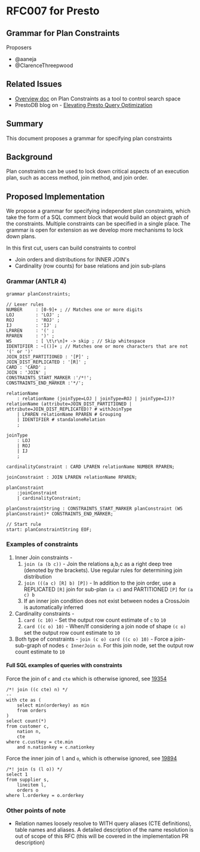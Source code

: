 # **RFC007 for Presto**

## Grammar for Plan Constraints

Proposers

* @aaneja
* @ClarenceThreepwood

## Related Issues

* [Overview doc](https://prestodb.io/wp-content/uploads/Search-Space-Improvements-Plan-Constraints.pdf) on Plan Constraints as a tool to control search space
* PrestoDB blog on - [Elevating Presto Query Optimization](https://prestodb.io/blog/2024/03/21/elevating-presto-query-optimization/)

## Summary

This document proposes a grammar for specifying plan constraints

## Background

Plan constraints can be used to lock down critical aspects of an execution plan, such as access method, join method, and join order. 


## Proposed Implementation

We propose a grammar for specifying independent plan constraints, which take the form of a SQL comment block that would build an object graph of the constraints. Multiple constraints can be specified in a single place. The grammar is open for extension as we develop more mechanisms to lock down plans.

In this first cut, users can build constraints to control 
- Join orders and distributions for INNER JOIN's
- Cardinality (row counts) for base relations and join sub-plans

### Grammar (ANTLR 4)

```
grammar planConstraints;

// Lexer rules
NUMBER     : [0-9]+ ; // Matches one or more digits
LOJ        : 'LOJ' ;
ROJ        : 'ROJ' ;
IJ         : 'IJ' ;
LPAREN     : '(' ;
RPAREN     : ')' ;
WS         : [ \t\r\n]+ -> skip ; // Skip whitespace
IDENTIFIER : ~[()]+ ; // Matches one or more characters that are not '(' or ')'
JOIN_DIST_PARTITIONED : '[P]' ;
JOIN_DIST_REPLICATED : '[R]' ;
CARD : 'CARD' ;
JOIN : 'JOIN' ;
CONSTRAINTS_START_MARKER :'/*!';
CONSTRAINTS_END_MARKER :'*/';

relationName
    : relationName (joinType=LOJ | joinType=ROJ | joinType=IJ)? relationName (attribute=JOIN_DIST_PARTITIONED | attribute=JOIN_DIST_REPLICATED)? # withJoinType
    | LPAREN relationName RPAREN # Grouping
    | IDENTIFIER # standaloneRelation
    ;

joinType
    : LOJ
    | ROJ
    | IJ
    ;

cardinalityConstraint : CARD LPAREN relationName NUMBER RPAREN;

joinConstraint : JOIN LPAREN relationName RPAREN;

planConstraint 
    :joinConstraint
    | cardinalityConstraint;

planConstraintString : CONSTRAINTS_START_MARKER planConstraint (WS planConstraint)* CONSTRAINTS_END_MARKER;

// Start rule
start: planConstraintString EOF;

```


### Examples of constraints

1. Inner Join constraints - 
    1. `join (a (b c))` - Join the relations a,b,c as a right deep tree (denoted by the brackets). Use regular rules for determining join distribution
    2. `join (((a c) [R] b) [P])` - In addition to the join order, use a  REPLICATED `[R]`  join for sub-plan `(a c)`  and PARTITIONED `[P]`  for `(a c) b`
    3. If an inner join condition does not exist between nodes a CrossJoin is automatically inferred
2. Cardinality constraints -
    1. `card (c 10)` - Set the output row count estimate of `c` to `10` 
    2. `card ((c o) 10)` - When/If considering a join node of shape `(c o)` set the output row count estimate to `10`
3. Both type of constraints -
    `join (c o) card ((c o) 10)` - Force a join-sub-graph of nodes `c InnerJoin o`. For this join node, set the output row count estimate to `10`

#### Full SQL examples of queries with constraints

Force the join of `c` and `cte` which is otherwise ignored, see [19354](https://github.com/prestodb/presto/issues/19354) 
```
/*! join ((c cte) n) */
-- 
with cte as (
    select min(orderkey) as min
    from orders
)
select count(*)
from customer c,
    nation n,
    cte
where c.custkey = cte.min
    and n.nationkey = c.nationkey
```

Force the inner join of `l` and `o`, which is otherwise ignored, see [19894](https://github.com/prestodb/presto/issues/19894) 
```
/*! join (s (l o)) */
select 1
from supplier s,
    lineitem l,
    orders o
where l.orderkey = o.orderkey
```


### Other points of note
- Relation names loosely resolve to WITH query aliases (CTE definitions), table names and aliases. A detailed description of the name resolution is out of scope of this RFC (this will be covered in the implementation PR description)
